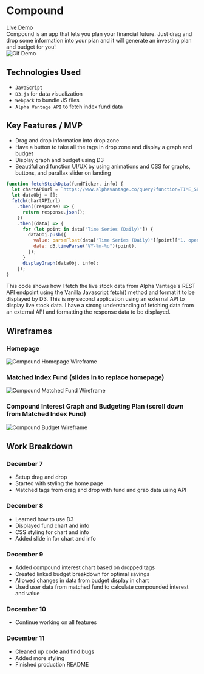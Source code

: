 # Compound
[Live Demo](https://edmondthui.github.io/compound/)  
Compound is an app that lets you plan your financial future. Just drag and drop some information into your plan and it will generate an investing plan and budget for you!  
![Gif Demo](https://edmondhui.com/compound/og_image.gif)
## Technologies Used
* `JavaScript` 
* `D3.js` for data visualization
* `Webpack` to bundle JS files
* `Alpha Vantage API` to fetch index fund data

## Key Features / MVP
* Drag and drop information into drop zone
* Have a button to take all the tags in drop zone and display a graph and budget
* Display graph and budget using D3
* Beautiful and function UI/UX by using animations and CSS for graphs, buttons, and parallax slider on landing

```JavaScript
function fetchStockData(fundTicker, info) {
  let chartAPIurl = `https://www.alphavantage.co/query?function=TIME_SERIES_DAILY&symbol=${fundTicker}&apikey=${APIkey}`;
  let dataObj = [];
  fetch(chartAPIurl)
    .then((response) => {
      return response.json();
    })
    .then((data) => {
      for (let point in data["Time Series (Daily)"]) {
        dataObj.push({
          value: parseFloat(data["Time Series (Daily)"][point]["1. open"]),
          date: d3.timeParse("%Y-%m-%d")(point),
        });
      }
      displayGraph(dataObj, info);
    });
}
```
This code shows how I fetch the live stock data from Alpha Vantage's REST API endpoint using the Vanilla Javascript fetch() method and format it to be displayed by D3. This is my second application using an external API to display live stock data. I have a strong understanding of fetching data from an external API and formatting the response data to be displayed.

## Wireframes
### Homepage
![Compound Homepage Wireframe](https://i.imgur.com/aZ5No1Z.png)

### Matched Index Fund (slides in to replace homepage)
![Compound Matched Fund Wireframe](https://i.imgur.com/Y9KjQtj.png)

### Compound Interest Graph and Budgeting Plan (scroll down from Matched Index Fund)
![Compound Budget Wireframe](https://i.imgur.com/z5yqy1M.png)

## Work Breakdown
### December 7
* Setup drag and drop
* Started with styling the home page
* Matched tags from drag and drop with fund and grab data using API

### December 8
* Learned how to use D3 
* Displayed fund chart and info
* CSS styling for chart and info
* Added slide in for chart and info

### December 9
* Added compound interest chart based on dropped tags
* Created linked budget breakdown for optimal savings
* Allowed changes in data from budget display in chart
* Used user data from matched fund to calculate compounded interest and value

### December 10 
* Continue working on all features

### December 11
* Cleaned up code and find bugs
* Added more styling
* Finished production README
